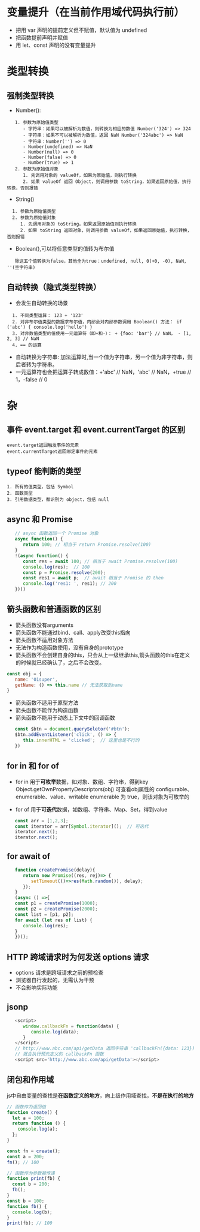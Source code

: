 # 变量提升（在当前作用域代码执行前）
   - 把用 var 声明的提前定义但不赋值，默认值为 undefined
   - 把函数提前声明并赋值
   - 用 let、const 声明的没有变量提升

# 类型转换

## 强制类型转换

- Number():

```
   1. 参数为原始值类型
      - 字符串：如果可以被解析为数值，则转换为相应的数值 Number('324') => 324
      - 字符串：如果不可以被解析为数值，返回 NaN Number('324abc') => NaN
      - 字符串：Number('') => 0
      - Number(undefined) => NaN
      - Number(null) => 0
      - Number(false) => 0
      - Number(true) => 1
   2. 参数为原始值对象
      1. 先调用对象的 valueOf，如果为原始值，则执行转换
      2. 如果 valueOf 返回 Object，则调用参数 toString，如果返回原始值，执行转换，否则报错
```

- String()

```
  1. 参数为原始值类型
  2. 参数为原始值对象
     1. 先调用对象的 toString，如果返回原始值则执行转换
     2. 如果 toString 返回对象，则调用参数 valueOf，如果返回原始值，执行转换，否则报错
```

- Boolean(),可以将任意类型的值转为布尔值

```
   除这五个值转换为false，其他全为true：undefined, null, 0(+0, -0), NaN, ''(空字符串)
```

## 自动转换（隐式类型转换）

- 会发生自动转换的场景

```
  1. 不同类型运算： 123 + '123'
  2. 对非布尔值类型的数据求布尔值，内部会对内部参数调用 Boolean() 方法： if ('abc') { console.log('hello') }
  3. 对非数值类型的值使用一元运算符（即+和-）： + {foo: 'bar'} // NaN， - [1, 2, 3] // NaN
  4. == 的运算
```

- 自动转换为字符串: 加法运算时,当一个值为字符串，另一个值为非字符串，则后者转为字符串。
- 一元运算符也会把运算子转成数值：+'abc' // NaN，'abc' // NaN，+true // 1，-false // 0

# 杂

## 事件 event.target 和 event.currentTarget 的区别

```
event.target返回触发事件的元素
event.currentTarget返回绑定事件的元素
```

## typeof 能判断的类型

```
1. 所有的值类型，包括 Symbol
2. 函数类型
3. 引用数据类型，都识别为 object，包括 null
```

## async 和 Promise

``` JavaScript
   // async 函数返回一个 Promise 对象
   async function() {
      return 100; // 相当于 return Promise.resolve(100)
   }
   !(async function() {
      const res = await 100; // 相当于 await Promise.resolve(100)
      console.log(res);  // 100
      const p = Promise.resolve(200);
      const res1 = await p;  // await 相当于 Promise 的 then
      console.log('res1: ', res1); // 200
   })()
```

## 箭头函数和普通函数的区别

- 箭头函数没有arguments 
- 箭头函数不能通过bind、call、apply改变this指向
- 箭头函数不适用对象方法
- 无法作为构造函数使用，没有自身的prototype
- 箭头函数不会创建自身的this，只会从上一级继承this,箭头函数的this在定义的时候就已经确认了，之后不会改变。

``` JavaScript
const obj = {
   name: '01super',
   getName: () => this.name // 无法获取到name
}
```
- 箭头函数不适用于原型方法
- 箭头函数不能作为构造函数
- 箭头函数不能用于动态上下文中的回调函数
``` JavaScript
   const $btn = document.querySeletor('#btn');
   $btn.addEventListener('click', () => {
      this.innerHTML = 'clicked';  // 这里也是不行的
   })
```

## for in 和 for of

- for in 用于**可枚举**数据，如对象、数组、字符串，得到key
   Object.getOwnPropertyDescriptors(obj) 可查看obj属性的 
   configurable、enumerable、value、writable
   enumerable 为 true，则该对象为可枚举的

- for of 用于**可迭代**数据，如数组、字符串、Map、Set，得到value

``` JavaScript
   const arr = [1,2,3];
   const iterator = arr[Symbol.iterator]();  // 可迭代
   iterator.next();
   iterator.next();
```  

## for await of

``` JavaScript
   function createPromise(delay){
      return new Promise((res, rej)=> {
         setTimeout(()=>res(Math.random()), delay);
      });
   }
   (async () =>{
   const p1 = createPromise(1000);
   const p2 = createPromise(2000);
   const list = [p1, p2];
   for await (let res of list) {
      console.log(res);
   }
   })();
```

## HTTP 跨域请求时为何发送 options 请求
   - options 请求是跨域请求之前的预检查
   - 浏览器自行发起的，无需认为干预
   - 不会影响实际功能

## jsonp
``` JavaScript
   <script>
      window.callbackFn = function(data) {
         console.log(data);
      }
   </script>
   // http://www.abc.com/api/getData 返回字符串 'callbackFn({data: 123})'
   // 就会执行预先定义的 callbackFn 函数
   <script src='http://www.abc.com/api/getData'></script>
```

## 闭包和作用域
js中自由变量的查找是**在函数定义的地方**，向上级作用域查找，**不是在执行的地方**  
```javascript
// 函数作为返回值
function create() {
  let a = 100;
  return function () {
    console.log(a);
  };
}

const fn = create();
const a = 200;
fn(); // 100

// 函数作为参数被传递
function print(fb) {
  const b = 200;
  fb();
}
const b = 100;
function fb() {
  console.log(b);
}
print(fb); // 100

```